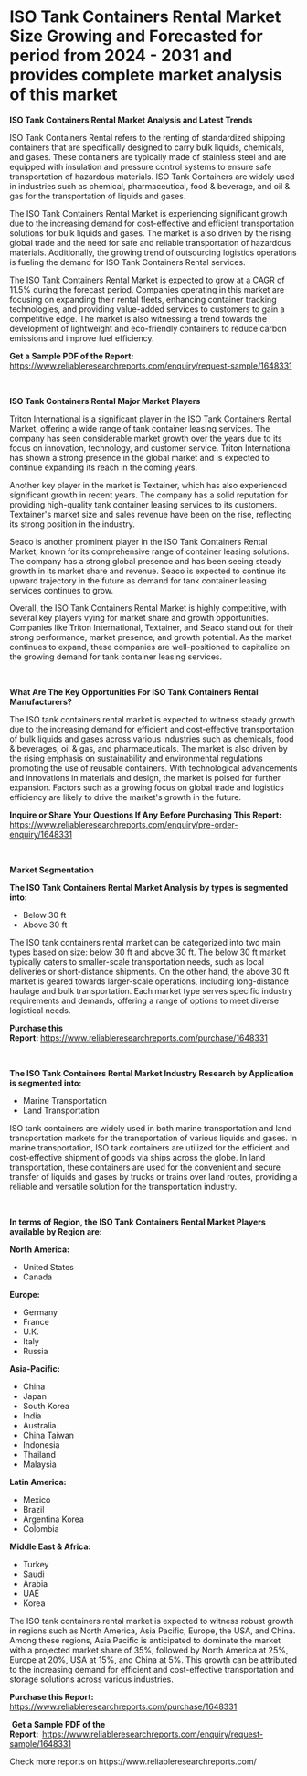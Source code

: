 <p><h1>ISO Tank Containers Rental Market Size Growing and Forecasted for period from 2024 - 2031 and provides complete market analysis of this market</h1></p><p><strong>ISO Tank Containers Rental Market Analysis and Latest Trends</strong></p>
<p><p>ISO Tank Containers Rental refers to the renting of standardized shipping containers that are specifically designed to carry bulk liquids, chemicals, and gases. These containers are typically made of stainless steel and are equipped with insulation and pressure control systems to ensure safe transportation of hazardous materials. ISO Tank Containers are widely used in industries such as chemical, pharmaceutical, food & beverage, and oil & gas for the transportation of liquids and gases.</p><p>The ISO Tank Containers Rental Market is experiencing significant growth due to the increasing demand for cost-effective and efficient transportation solutions for bulk liquids and gases. The market is also driven by the rising global trade and the need for safe and reliable transportation of hazardous materials. Additionally, the growing trend of outsourcing logistics operations is fueling the demand for ISO Tank Containers Rental services.</p><p>The ISO Tank Containers Rental Market is expected to grow at a CAGR of 11.5% during the forecast period. Companies operating in this market are focusing on expanding their rental fleets, enhancing container tracking technologies, and providing value-added services to customers to gain a competitive edge. The market is also witnessing a trend towards the development of lightweight and eco-friendly containers to reduce carbon emissions and improve fuel efficiency.</p></p>
<p><strong>Get a Sample PDF of the Report:&nbsp;</strong> <a href="https://www.reliableresearchreports.com/enquiry/request-sample/1648331">https://www.reliableresearchreports.com/enquiry/request-sample/1648331</a></p>
<p>&nbsp;</p>
<p><strong>ISO Tank Containers Rental Major Market Players</strong></p>
<p><p>Triton International is a significant player in the ISO Tank Containers Rental Market, offering a wide range of tank container leasing services. The company has seen considerable market growth over the years due to its focus on innovation, technology, and customer service. Triton International has shown a strong presence in the global market and is expected to continue expanding its reach in the coming years.</p><p>Another key player in the market is Textainer, which has also experienced significant growth in recent years. The company has a solid reputation for providing high-quality tank container leasing services to its customers. Textainer's market size and sales revenue have been on the rise, reflecting its strong position in the industry.</p><p>Seaco is another prominent player in the ISO Tank Containers Rental Market, known for its comprehensive range of container leasing solutions. The company has a strong global presence and has been seeing steady growth in its market share and revenue. Seaco is expected to continue its upward trajectory in the future as demand for tank container leasing services continues to grow.</p><p>Overall, the ISO Tank Containers Rental Market is highly competitive, with several key players vying for market share and growth opportunities. Companies like Triton International, Textainer, and Seaco stand out for their strong performance, market presence, and growth potential. As the market continues to expand, these companies are well-positioned to capitalize on the growing demand for tank container leasing services.</p></p>
<p>&nbsp;</p>
<p><strong>What Are The Key Opportunities For ISO Tank Containers Rental Manufacturers?</strong></p>
<p><p>The ISO tank containers rental market is expected to witness steady growth due to the increasing demand for efficient and cost-effective transportation of bulk liquids and gases across various industries such as chemicals, food & beverages, oil & gas, and pharmaceuticals. The market is also driven by the rising emphasis on sustainability and environmental regulations promoting the use of reusable containers. With technological advancements and innovations in materials and design, the market is poised for further expansion. Factors such as a growing focus on global trade and logistics efficiency are likely to drive the market's growth in the future.</p></p>
<p><strong>Inquire or Share Your Questions If Any Before Purchasing This Report:</strong> <a href="https://www.reliableresearchreports.com/enquiry/pre-order-enquiry/1648331">https://www.reliableresearchreports.com/enquiry/pre-order-enquiry/1648331</a></p>
<p>&nbsp;</p>
<p><strong>Market Segmentation</strong></p>
<p><strong>The ISO Tank Containers Rental Market Analysis by types is segmented into:</strong></p>
<p><ul><li>Below 30 ft</li><li>Above 30 ft</li></ul></p>
<p><p>The ISO tank containers rental market can be categorized into two main types based on size: below 30 ft and above 30 ft. The below 30 ft market typically caters to smaller-scale transportation needs, such as local deliveries or short-distance shipments. On the other hand, the above 30 ft market is geared towards larger-scale operations, including long-distance haulage and bulk transportation. Each market type serves specific industry requirements and demands, offering a range of options to meet diverse logistical needs.</p></p>
<p><strong>Purchase this Report:&nbsp;</strong><a href="https://www.reliableresearchreports.com/purchase/1648331">https://www.reliableresearchreports.com/purchase/1648331</a></p>
<p>&nbsp;</p>
<p><strong>The ISO Tank Containers Rental Market Industry Research by Application is segmented into:</strong></p>
<p><ul><li>Marine Transportation</li><li>Land Transportation</li></ul></p>
<p><p>ISO tank containers are widely used in both marine transportation and land transportation markets for the transportation of various liquids and gases. In marine transportation, ISO tank containers are utilized for the efficient and cost-effective shipment of goods via ships across the globe. In land transportation, these containers are used for the convenient and secure transfer of liquids and gases by trucks or trains over land routes, providing a reliable and versatile solution for the transportation industry.</p></p>
<p>&nbsp;</p>
<p><strong>In terms of Region, the ISO Tank Containers Rental Market Players available by Region are:</strong></p>
<p>
    <p> <strong> North America: </strong>
        <ul>
            <li>United States</li>
            <li>Canada</li>
        </ul>
        </p> 
    <p> <strong> Europe: </strong>
        <ul>
            <li>Germany</li>
            <li>France</li>
            <li>U.K.</li>
            <li>Italy</li>
            <li>Russia</li>
        </ul>
        </p> 
    <p> <strong> Asia-Pacific: </strong>
        <ul>
            <li>China</li>
            <li>Japan</li>
            <li>South Korea</li>
            <li>India</li>
            <li>Australia</li>
            <li>China Taiwan</li>
            <li>Indonesia</li>
            <li>Thailand</li>
            <li>Malaysia</li>
        </ul>
        </p> 
    <p> <strong> Latin America: </strong>
        <ul>
            <li>Mexico</li>
            <li>Brazil</li>
            <li>Argentina Korea</li>
            <li>Colombia</li>
        </ul>
        </p> 
    <p> <strong> Middle East & Africa: </strong>
        <ul>
            <li>Turkey</li>
            <li>Saudi</li>
            <li>Arabia</li>
            <li>UAE</li>
            <li>Korea</li>
        </ul>
    </p>
    </p>
<p><p>The ISO tank containers rental market is expected to witness robust growth in regions such as North America, Asia Pacific, Europe, the USA, and China. Among these regions, Asia Pacific is anticipated to dominate the market with a projected market share of 35%, followed by North America at 25%, Europe at 20%, USA at 15%, and China at 5%. This growth can be attributed to the increasing demand for efficient and cost-effective transportation and storage solutions across various industries.</p></p>
<p><strong>Purchase this Report: </strong><a href="https://www.reliableresearchreports.com/purchase/1648331">https://www.reliableresearchreports.com/purchase/1648331</a></p>
<p>&nbsp;<strong>Get a Sample PDF of the Report:&nbsp;&nbsp;</strong><a href="https://www.reliableresearchreports.com/enquiry/request-sample/1648331">https://www.reliableresearchreports.com/enquiry/request-sample/1648331</a></p>
<p><strong></strong></p>
<p>Check more reports on https://www.reliableresearchreports.com/</p>